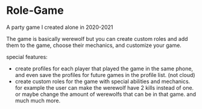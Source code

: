 # Role-Game

A party game I created alone in 2020-2021

The game is basically werewolf but you can create custom roles and add them to the game, choose their mechanics, and customize your game.

special features:
- create profiles for each player that played the game in the same phone, and even save the profiles for future games in the profile list. (not cloud)
- create custom roles for the game with special abilities and mechanics.
for example
the user can make the werewolf have 2 kills instead of one. or maybe change the amount of werewolfs that can be in that game. and much much more.
